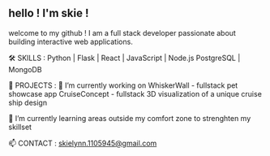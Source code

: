 ## hello ! I'm skie !

welcome to my github ! I am a full stack developer passionate about building
interactive web applications. 

🛠 SKILLS :
Python | Flask | React | JavaScript | Node.js
PostgreSQL | MongoDB

📂 PROJECTS :
🔭 I’m currently working on WhiskerWall - fullstack pet showcase app
CruiseConcept - fullstack 3D visualization of a unique cruise ship design

 🌱 I’m currently learning areas outside my comfort zone to strenghten my skillset

 📫 CONTACT : 
 skielynn.1105945@gmail.com

